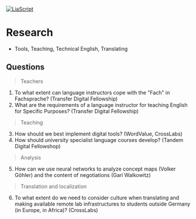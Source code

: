 <!--
author:   Mark Jacob
email:    markjjacob@hotmail.com
version:  0.1.0
language: en
narrator: US English Female

comment:  This simple description of your course.
          Multiline is also okay.

icon: https://www.tu-chemnitz.de/phil/english/iaa/priaa/priaaimages/Flyer%20TU%20Chemnitz_2.jpg

import: https://raw.githubusercontent.com/liaScript/mermaid_template/master/README.md

link:     https://cdn.jsdelivr.net/chartist.js/latest/chartist.min.css

script:   https://cdn.jsdelivr.net/chartist.js/latest/chartist.min.js

translation: Français translations/French.md
-->

[![LiaScript](https://raw.githubusercontent.com/LiaScript/LiaScript/master/badges/course.svg)](https://liascript.github.io/course/?https://github.com/chemnitz/blob/main/Research.md)

# Research

- Tools, Teaching, Technical English, Translating

## Questions

> Teachers

1. To what extent can language instructors cope with the "Fach" in Fachsprache? (Transfer Digital Fellowship)
2. What are the requirements of a language instructor for teaching English for Specific Purposes? (Transfer Digital Fellowship)

> Teaching

3. How should we best implement digital tools? (WordValue, CrossLabs)
4. How should university specialist language courses develop? (Tandem Digital Fellowshop)

> Analysis

5. How can we use neural networks to analyze concept maps (Volker Göhler) and the content of negotiations (Gari Walkowitz)

> Translation and localization

6. To what extent do we need to consider culture when translating and making available remote lab infrastructures to students outside Germany (in Europe, in Africa)? (CrossLabs)